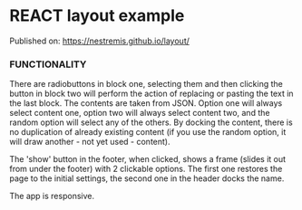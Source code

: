 # REACT layout example 

Published on: https://nestremis.github.io/layout/


### FUNCTIONALITY
There are radiobuttons in block one, selecting them and then clicking the button in block two will perform the action of replacing or pasting the text in the last block. The contents are taken from JSON. Option one will always select content one, option two will always select content two, and the random option will select any of the others. By docking the content, there is no duplication of already existing content (if you use the random option, it will draw another - not yet used - content). 

The 'show' button in the footer, when clicked, shows a frame (slides it out from under the footer) with 2 clickable options. The first one restores the page to the initial settings, the second one in the header docks the name.

The app is responsive.

